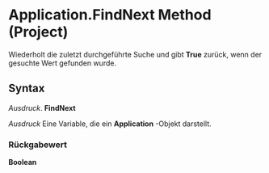 
# Application.FindNext Method (Project)

Wiederholt die zuletzt durchgeführte Suche und gibt  **True** zurück, wenn der gesuchte Wert gefunden wurde.


## Syntax

 _Ausdruck_. **FindNext**

 _Ausdruck_ Eine Variable, die ein **Application** -Objekt darstellt.


### Rückgabewert

 **Boolean**

